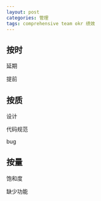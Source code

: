 ```yaml
---
layout: post
categories: 管理
tags: comprehensive team okr 绩效
---
```




## 按时

延期

提前

## 按质

设计

代码规范

bug

## 按量

饱和度

缺少功能





